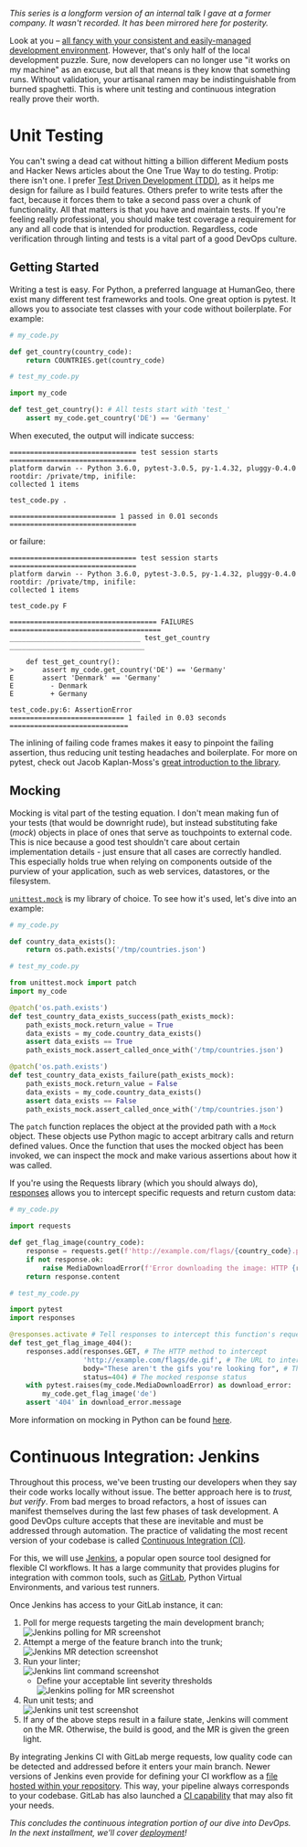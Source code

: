 <!--
    .. title: A DevOps Workflow, Part 2: Continuous Integration
    .. slug: devops-workflow-ci
    .. date: 2017-01-19 09:48:21 UTC-05:00
    .. tags: tech, devops
    .. link:
    .. description: The second part of a series on my sample devops process, focusing on continuous integration.
-->

_This series is a longform version of an internal talk I gave at a former
company. It wasn't recorded. It has been mirrored here for posterity._

Look at you – [all fancy with your consistent and easily-managed development
environment](link://slug/devops-workflow-local-development). However, that's
only half of the local development puzzle. Sure, now developers can no longer
use "it works on my machine" as an excuse, but all that means is they know that
something runs. Without validation, your artisanal ramen may be
indistinguishable from burned spaghetti. This is where unit testing and
continuous integration really prove their worth.

# Unit Testing

You can't swing a dead cat without hitting a billion different Medium posts and
Hacker News articles about the One True Way to do testing. Protip: there isn't
one. I prefer [Test Driven Development
(TDD)](https://en.wikipedia.org/wiki/Test-driven_development), as it helps me
design for failure as I build features. Others prefer to write tests after the
fact, because it forces them to take a second pass over a chunk of
functionality. All that matters is that you have and maintain tests. If you're
feeling really professional, you should make test coverage a requirement for
any and all code that is intended for production. Regardless, code verification
through linting and tests is a vital part of a good DevOps culture.

## Getting Started

Writing a test is easy. For Python, a preferred language at HumanGeo, there
exist many different test frameworks and tools. One great option is pytest. It
allows you to associate test classes with your code without boilerplate. For
example:

```python
# my_code.py

def get_country(country_code):
    return COUNTRIES.get(country_code)
```

```python
# test_my_code.py

import my_code

def test_get_country(): # All tests start with 'test_'
    assert my_code.get_country('DE') == 'Germany'
```

When executed, the output will indicate success:

```
=============================== test session starts ===============================
platform darwin -- Python 3.6.0, pytest-3.0.5, py-1.4.32, pluggy-0.4.0
rootdir: /private/tmp, inifile:
collected 1 items

test_code.py .

========================== 1 passed in 0.01 seconds ===============================
```

or failure:

```
=============================== test session starts ===============================
platform darwin -- Python 3.6.0, pytest-3.0.5, py-1.4.32, pluggy-0.4.0
rootdir: /private/tmp, inifile:
collected 1 items

test_code.py F

==================================== FAILURES =====================================
________________________________ test_get_country _________________________________

    def test_get_country():
>       assert my_code.get_country('DE') == 'Germany'
E       assert 'Denmark' == 'Germany'
E         - Denmark
E         + Germany

test_code.py:6: AssertionError
============================ 1 failed in 0.03 seconds =============================
```

The inlining of failing code frames makes it easy to pinpoint the failing
assertion, thus reducing unit testing headaches and boilerplate. For more on
pytest, check out Jacob Kaplan-Moss's [great introduction to the
library](http://jacobian.org/writing/getting-started-with-pytest/).

## Mocking

Mocking is vital part of the testing equation. I don't mean making fun of your
tests (that would be downright rude), but instead substituting fake (_mock_)
objects in place of ones that serve as touchpoints to external code. This is
nice because a good test shouldn't care about certain implementation details -
just ensure that all cases are correctly handled. This especially holds true
when relying on components outside of the purview of your application, such as
web services, datastores, or the filesystem.

[`unittest.mock`](https://docs.python.org/3/library/unittest.mock.html) is my
library of choice. To see how it's used, let's dive into an example:

```python
# my_code.py

def country_data_exists():
    return os.path.exists('/tmp/countries.json')
```

```python
# test_my_code.py

from unittest.mock import patch
import my_code

@patch('os.path.exists')
def test_country_data_exists_success(path_exists_mock):
    path_exists_mock.return_value = True
    data_exists = my_code.country_data_exists()
    assert data_exists == True
    path_exists_mock.assert_called_once_with('/tmp/countries.json')

@patch('os.path.exists')
def test_country_data_exists_failure(path_exists_mock):
    path_exists_mock.return_value = False
    data_exists = my_code.country_data_exists()
    assert data_exists == False
    path_exists_mock.assert_called_once_with('/tmp/countries.json')
```

The `patch` function replaces the object at the provided path with a `Mock`
object. These objects use Python magic to accept arbitrary calls and return
defined values. Once the function that uses the mocked object has been invoked,
we can inspect the mock and make various assertions about how it was called.

If you're using the Requests library (which you should always do),
[responses](https://github.com/getsentry/responses) allows you to intercept
specific requests and return custom data:

```python
# my_code.py

import requests

def get_flag_image(country_code):
    response = requests.get(f'http://example.com/flags/{country_code}.png')
    if not response.ok:
        raise MediaDownloadError(f'Error downloading the image: HTTP {response.status_code}:\n{response.text}')
    return response.content
```

```python
# test_my_code.py

import pytest
import responses

@responses.activate # Tell responses to intercept this function's requests
def test_get_flag_image_404():
    responses.add(responses.GET, # The HTTP method to intercept
                  'http://example.com/flags/de.gif', # The URL to intercept
                  body="These aren't the gifs you're looking for", # The mocked response body
                  status=404) # The mocked response status
    with pytest.raises(my_code.MediaDownloadError) as download_error:
        my_code.get_flag_image('de')
    assert '404' in download_error.message
```

More information on mocking in Python can be found
[here](http://fgimian.github.io/blog/2014/04/10/using-the-python-mock-library-to-fake-regular-functions-during-tests/).

# Continuous Integration: Jenkins

Throughout this process, we've been trusting our developers when they say their
code works locally without issue. The better approach here is to _trust, but
verify_. From bad merges to broad refactors, a host of issues can manifest
themselves during the last few phases of task development. A good DevOps
culture accepts that these are inevitable and must be addressed through
automation. The practice of validating the most recent version of your codebase
is called [Continuous Integration
(CI)](https://en.wikipedia.org/wiki/Continuous_integration).

For this, we will use [Jenkins](https://jenkins.io/), a popular open source
tool designed for flexible CI workflows. It has a large community that provides
plugins for integration with common tools, such as
[GitLab](https://about.gitlab.com/), Python Virtual Environments, and various
test runners.

Once Jenkins has access to your GitLab instance, it can:

1. Poll for merge requests targeting the main development branch;  
    ![Jenkins polling for MR screenshot](https://i.imgur.com/WuWIMMa.png)
2. Attempt a merge of the feature branch into the trunk;  
    ![Jenkins MR detection screenshot](https://i.imgur.com/LhlFds9.png)
3. Run your linter;  
    ![Jenkins lint command screenshot](https://i.imgur.com/LhGmD6q.png)
    * Define your acceptable lint severity thresholds  
        ![Jenkins polling for MR screenshot](https://i.imgur.com/aqzc3jM.png)
4. Run unit tests; and  
    ![Jenkins unit test screenshot](https://i.imgur.com/gmLIHxW.png)
5. If any of the above steps result in a failure state, Jenkins will comment on
   the MR. Otherwise, the build is good, and the MR is given the green light.

By integrating Jenkins CI with GitLab merge requests, low quality code can be
detected and addressed before it enters your main branch. Newer versions of
Jenkins even provide for defining your CI workflow as a [file hosted within
your repository](https://jenkins.io/2.0/#pipelines). This way, your pipeline
always corresponds to your codebase. GitLab has also launched a [CI
capability](https://about.gitlab.com/gitlab-ci/) that may also fit your needs.

_This concludes the continuous integration portion of our dive into DevOps. In
the next installment, we'll cover
[deployment](link://slug/devops-workflow-deployment)!_
